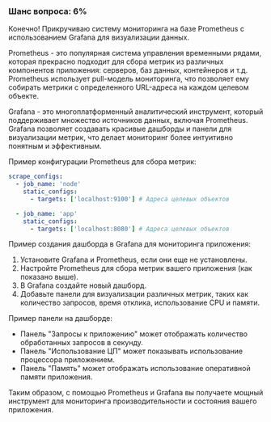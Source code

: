 ### Шанс вопроса: 6%

Конечно! Прикручиваю систему мониторинга на базе Prometheus с использованием Grafana для визуализации данных. 

Prometheus - это популярная система управления временными рядами, которая прекрасно подходит для сбора метрик из различных компонентов приложения: серверов, баз данных, контейнеров и т.д. Prometheus использует pull-модель мониторинга, что позволяет ему собирать метрики с определенного URL-адреса на каждом целевом объекте.

Grafana - это многоплатформенный аналитический инструмент, который поддерживает множество источников данных, включая Prometheus. Grafana позволяет создавать красивые дашборды и панели для визуализации метрик, что делает мониторинг более интуитивно понятным и эффективным.

Пример конфигурации Prometheus для сбора метрик:
```yaml
scrape_configs:
  - job_name: 'node'
    static_configs:
      - targets: ['localhost:9100'] # Адреса целевых объектов

  - job_name: 'app'
    static_configs:
      - targets: ['localhost:8080'] # Адреса целевых объектов
```

Пример создания дашборда в Grafana для мониторинга приложения:
1. Установите Grafana и Prometheus, если они еще не установлены.
2. Настройте Prometheus для сбора метрик вашего приложения (как показано выше).
3. В Grafana создайте новый дашборд.
4. Добавьте панели для визуализации различных метрик, таких как количество запросов, время отклика, использование CPU и памяти.

Пример панели на дашборде:
- Панель "Запросы к приложению" может отображать количество обработанных запросов в секунду.
- Панель "Использование ЦП" может показывать использование процессора приложением.
- Панель "Память" может отображать использование оперативной памяти приложения.

Таким образом, с помощью Prometheus и Grafana вы получаете мощный инструмент для мониторинга производительности и состояния вашего приложения.